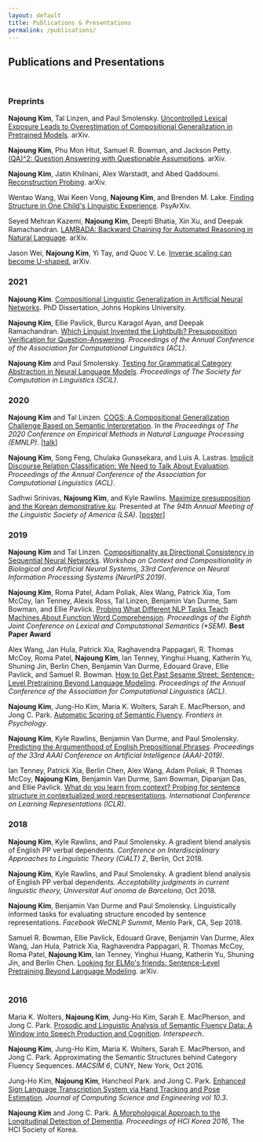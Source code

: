 ```yaml
---
layout: default
title: Publications & Presentations
permalink: /publications/
---
```


## Publications and Presentations

<br>

### Preprints

<b>Najoung Kim</b>, Tal Linzen, and Paul Smolensky. <a target="_blank" href="https://arxiv.org/abs/2212.10769">Uncontrolled Lexical Exposure Leads to Overestimation of Compositional Generalization in Pretrained Models</a>. arXiv.

<b>Najoung Kim</b>, Phu Mon Htut, Samuel R. Bowman, and Jackson Petty. <a target="_blank" href="https://arxiv.org/abs/2212.10003">(QA)^2: Question Answering with Questionable Assumptions</a>. arXiv.

<b>Najoung Kim</b>, Jatin Khilnani, Alex Warstadt, and Abed Qaddoumi. <a target="_blank" href="https://arxiv.org/abs/2212.10792">Reconstruction Probing</a>. arXiv.

Wentao Wang, Wai Keen Vong, <b>Najoung Kim</b>, and Brenden M. Lake. <a target="_blank" href="https://psyarxiv.com/85k3y">Finding Structure in One Child's Linguistic Experience</a>. PsyArXiv.

Seyed Mehran Kazemi, <b>Najoung Kim</b>, Deepti Bhatia, Xin Xu, and Deepak Ramachandran.  <a target="_blank" href="https://arxiv.org/abs/2212.13894">LAMBADA: Backward Chaining for Automated Reasoning in Natural Language</a>. arXiv.

Jason Wei, <b>Najoung Kim</b>, Yi Tay, and Quoc V. Le.  <a target="_blank" href="https://arxiv.org/abs/2211.02011">Inverse scaling can become U-shaped.</a> arXiv.

### 2021
<b>Najoung Kim</b>. <a target="_blank" href="https://jscholarship.library.jhu.edu/handle/1774.2/66745">Compositional Linguistic Generalization in Artificial Neural Networks</a>. PhD Dissertation, Johns Hopkins University.

<b>Najoung Kim</b>, Ellie Pavlick, Burcu Karagol Ayan, and Deepak Ramachandran. <a target="_blank" href="https://aclanthology.org/2021.acl-long.304/">Which Linguist Invented the Lightbulb? Presupposition Verification for Question-Answering</a>. <i>Proceedings of the Annual Conference of the Association for Computational Linguistics (ACL)</i>.

<b>Najoung Kim</b> and Paul Smolensky. <a target="_blank" href="https://scholarworks.umass.edu/scil/vol4/iss1/60/">Testing for Grammatical Category Abstraction in Neural Language Models</a>. <i>Proceedings of The Society for Computation in Linguistics (SCiL)</i>.

### 2020
<b>Najoung Kim</b> and Tal Linzen. <a href="https://www.aclweb.org/anthology/2020.emnlp-main.731/">COGS: A Compositional Generalization Challenge Based on Semantic Interpretation</a>. In the <i>Proceedings of The 2020 Conference on Empirical Methods in Natural Language Processing (EMNLP)</i>. \[<a target="_blank" href="https://slideslive.com/38939064/cogs-a-composition-generalization-challenge-based-on-semantic-interpretation">talk</a>]

<b>Najoung Kim</b>, Song Feng, Chulaka Gunasekara, and Luis A. Lastras. <a href="https://www.aclweb.org/anthology/2020.acl-main.480/">Implicit Discourse Relation Classification: We Need to Talk About Evaluation</a>. <i>Proceedings of the Annual Conference of the Association for Computational Linguistics (ACL)</i>.


Sadhwi Srinivas, <b>Najoung Kim</b>, and Kyle Rawlins. <a target="_blank" href="https://www.linguisticsociety.org/abstract/maximize-presupposition-and-korean-demonstrative-ku">Maximize presupposition and the Korean demonstrative <i>ku</i></a>. Presented at <i>The 94th Annual Meeting of the Linguistic Society of America (LSA)</i>. [<a href="/assets/files/LSA_ku_poster.pdf">poster</a>]


### 2019
<b>Najoung Kim</b> and Tal Linzen. <a href="/assets/files/Kim_Linzen_NeurIPS_workshop_camready.pdf">Compositionality as Directional Consistency in Sequential Neural Networks</a>. <i>Workshop on Context and Compositionality in Biological and Artificial Neural Systems, 33rd Conference on Neural Information Processing Systems (NeurIPS 2019)</i>.

<b>Najoung Kim</b>, Roma Patel, Adam Poliak, Alex Wang, Patrick Xia, Tom McCoy, Ian Tenney, Alexis Ross, Tal Linzen, Benjamin Van Durme, Sam Bowman, and Ellie Pavlick. <a target="_blank" href="https://arxiv.org/abs/1904.11544">Probing What Different NLP Tasks Teach Machines About Function Word Comprehension</a>. <i>Proceedings of the Eighth Joint Conference on Lexical and Computational Semantics (\*SEM)</i>. <b>Best Paper Award</b>

Alex Wang, Jan Hula, Patrick Xia, Raghavendra  Pappagari,  R. Thomas McCoy, Roma Patel, <b>Najoung Kim</b>, Ian Tenney, Yinghui Huang, Katherin Yu, Shuning Jin, Berlin Chen, Benjamin Van Durme, Edouard Grave, Ellie Pavlick, and Samuel R. Bowman. <a target="_blank" href="https://www.aclweb.org/anthology/P19-1439">How to Get Past Sesame Street: Sentence-Level Pretraining Beyond Language Modeling</a>. <i>Proceedings of the Annual Conference of the Association for Computational Linguistics (ACL)</i>.

<b>Najoung Kim</b>, Jung-Ho Kim, Maria K. Wolters, Sarah E. MacPherson, and Jong C. Park. <a target="_blank" href="https://www.frontiersin.org/articles/10.3389/fpsyg.2019.01020/full">Automatic Scoring of Semantic Fluency</a>. <i>Frontiers in Psychology</i>.

<b>Najoung Kim</b>, Kyle Rawlins, Benjamin Van Durme, and Paul Smolensky. <a target="_blank" href="https://arxiv.org/abs/1809.07889">Predicting the Argumenthood of English Prepositional Phrases</a>. <i>Proceedings of the 33rd AAAI Conference on Artificial Intelligence (AAAI-2019)</i>.

Ian Tenney, Patrick Xia, Berlin Chen, Alex Wang, Adam Poliak, R Thomas McCoy, <b>Najoung Kim</b>, Benjamin Van Durme, Sam Bowman, Dipanjan Das, and Ellie Pavlick. <a target="_blank" href="https://openreview.net/forum?id=SJzSgnRcKX">What do you learn from context? Probing for sentence structure in contextualized word representations</a>. <i>International Conference on Learning Representations (ICLR)</i>.

### 2018

<b>Najoung Kim</b>, Kyle Rawlins, and Paul Smolensky. A gradient blend analysis of English PP verbal dependents. <i>Conference on Interdisciplinary Approaches to Linguistic Theory (CiALT) 2</i>, Berlin, Oct 2018. 

<b>Najoung Kim</b>, Kyle Rawlins, and Paul Smolensky. A gradient blend analysis of English PP verbal dependents. <i>Acceptability judgments in current linguistic theory, Universitat Aut\`onoma de Barcelona</i>, Oct 2018. 

<b>Najoung Kim</b>, Benjamin Van Durme and Paul Smolensky. Linguistically informed tasks for evaluating structure encoded by sentence representations</a>. <i>Facebook WeCNLP Summit</i>, Menlo Park, CA, Sep 2018.

Samuel R. Bowman, Ellie Pavlick, Edouard Grave, Benjamin Van Durme, Alex Wang, Jan Hula, Patrick Xia, Raghavendra Pappagari, R. Thomas McCoy, Roma Patel, <b>Najoung Kim</b>, Ian Tenney, Yinghui Huang, Katherin Yu, Shuning Jin, and Berlin Chen. <a target="_blank" href="https://arxiv.org/abs/1812.10860">Looking for ELMo's friends: Sentence-Level Pretraining Beyond Language Modeling</a>. arXiv.
<br>
<br>
### 2016
Maria K. Wolters, <b>Najoung Kim</b>, Jung-Ho Kim, Sarah E. MacPherson, and Jong C. Park. <a href="http://dx.doi.org/10.21437/Interspeech.2016-420">Prosodic and Linguistic Analysis of Semantic Fluency Data: A Window into Speech Production and Cognition</a>. <i>Interspeech</i>.

<b>Najoung Kim</b>, Jung-Ho Kim, Maria K. Wolters, Sarah E. MacPherson, and Jong C. Park. Approximating the Semantic Structures behind Category Fluency Sequences. <i>MACSIM 6</i>, CUNY, New York, Oct 2016.

Jung-Ho Kim, <b>Najoung Kim</b>, Hancheol Park. and Jong C. Park. <a href="https://www.koreascience.or.kr/article/JAKO201630762631870.pdf">Enhanced Sign Language Transcription System via Hand Tracking and Pose Estimation</a>. <i>Journal of Computing Science and Engineering vol 10.3</i>.

<b>Najoung Kim</b> and Jong C. Park. <a href="https://dl.acm.org/citation.cfm?id=2903628">A Morphological Approach to the Longitudinal Detection of Dementia</a>. <i>Proceedings of HCI Korea 2016</i>, The HCI Society of Korea.